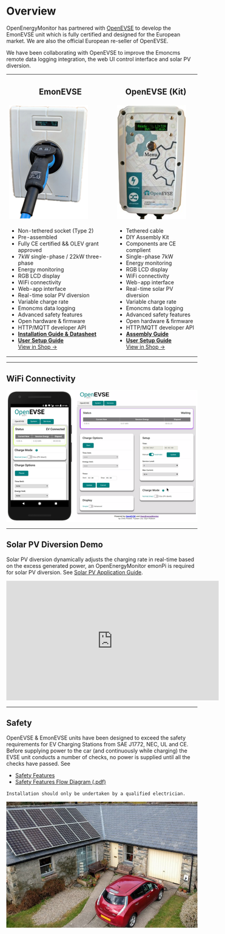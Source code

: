 # Overview

OpenEnergyMonitor has partnered with [OpenEVSE](https://www.openevse.com) to develop the EmonEVSE unit which is fully certified and designed for the European market. We are also the official European re-seller of OpenEVSE.

We have been collaborating with OpenEVSE to improve the Emoncms remote data logging integration, the web UI control interface and solar PV diversion.

<table style="width:100%">
<tr>
<th><h2>EmonEVSE</h2></th>
<th><h2>OpenEVSE (Kit)</h2></th>
</tr>
<tr>
<td>

<img src="img/ev-charging/emonevse-t2.png">

</td>
<td>

<img src="img/ev-charging/openevse.jpg">

</td>
</tr>
<tr>
<td>
<ul>
<li>Non-tethered socket (Type 2)</li>
<li>Pre-assembled</li>
<li>Fully CE certified && OLEV grant approved</li>
<li>7kW single-phase / 22kW three-phase</li>
<div class="divider"></div>
<li>Energy monitoring</li>
<li>RGB LCD display</li>
<li>WiFi connectivity</li>
<li>Web-app interface</li>
<li>Real-time solar PV diversion</li>
<li>Variable charge rate</li>
<li>Emoncms data logging</li>
<li>Advanced safety features</li>
<li>Open hardware & firmware</li>
<li>HTTP/MQTT developer API</li>
<div class="divider"></div>
<li><a href="http://files.openenergymonitor.org/datasheet/EmonEVSE-datasheet.pdf"><b>Installation Guide & Datasheet</b></a></li>
<li><a href="setup"><b>User Setup Guide</b></a></li>
<a class="btn pull-center" href="https://shop.openenergymonitor.com/emonevse-wifi-connected-ev-charging-station-iec-60947-5-type-2/">View in Shop &rarr; </a>
</ul>
</td>
<td>
<ul>
<li>Tethered cable</li>
<li>DIY Assembly Kit</li>
<li>Components are CE complient </li>
<li>Single-phase 7kW</li>
<div class="divider"></div>
<li>Energy monitoring</li>
<li>RGB LCD display</li>
<li>WiFi connectivity</li>
<li>Web-app interface</li>
<li>Real-time solar PV diversion</li>
<li>Variable charge rate</li>
<li>Emoncms data logging</li>
<li>Advanced safety features</li>
<li>Open hardware & firmware</li>
<li>HTTP/MQTT developer API</li>
<div class="divider"></div>
<li><a href="assembly"><b>Assembly Guide</b></a></li>
<li><a href="setup"><b>User Setup Guide</b></a></li>
<a class="btn pull-center" href="https://shop.openenergymonitor.com/openevse-wifi-emoncms-ev-charging-station-kit/">View in Shop &rarr; </a>
</ul>
</td>
</tr>
</table>

---

## WiFi Connectivity

![](img/ev-charging/openevse-wifi.png)

---

## Solar PV Diversion Demo

Solar PV diversion dynamically adjusts the charging rate in real-time based on the excess generated power, an OpenEnergyMonitor emonPi is required for solar PV diversion. See [Solar PV Application Guide](/applications/solar-pv).

<iframe width="560" height="315" src="https://www.youtube.com/embed/WJtNEPrSSvg" frameborder="0" allowfullscreen></iframe>

---

## Safety

OpenEVSE & EmonEVSE units have been designed to exceed the safety requirements for EV Charging Stations from SAE J1772, NEC, UL and CE. Before supplying power to the car (and continuously while charging) the EVSE unit conducts a number of checks, no power is supplied until all the checks have passed. See

- [Safety Features](https://openev.freshdesk.com/support/solutions/articles/6000113537-openevse-safety-features)
- [Safety Features Flow Diagram (.pdf)](/images/integrations/OpenEVSE_flowchart.pdf)

```{warning}
Installation should only be undertaken by a qualified electrician.
```

![](img/ev-charging/evsolarpv.jpeg)
